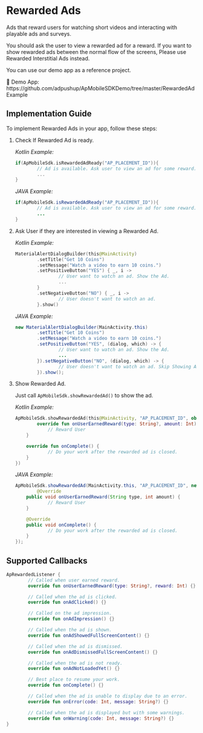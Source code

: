 # Rewarded Ads

Ads that reward users for watching short videos and interacting with playable ads and surveys. 

You should ask the user to view a rewarded ad for a reward. If you want to show rewarded ads between the normal flow of the screens, Please use Rewarded Interstitial Ads instead.

You can use our demo app as a reference project.

<aside>
📎 Demo App: https://github.com/adpushup/ApMobileSDKDemo/tree/master/RewardedAdExample

</aside>

## Implementation Guide

To implement Rewarded Ads in your app, follow these steps:

1. Check If Rewarded Ad is ready.
    
    *Kotlin Example:*
    
    ```kotlin
    if(ApMobileSdk.isRewardedAdReady("AP_PLACEMENT_ID")){
    		// Ad is available. Ask user to view an ad for some reward.
    		...
    }
    ```
    
    *JAVA Example:*
    
    ```java
    if(ApMobileSdk.isRewardedAdReady("AP_PLACEMENT_ID")){
    		// Ad is available. Ask user to view an ad for some reward.
    		...
    }
    ```
    
2. Ask User if they are interested in viewing a Rewarded Ad.
    
    *Kotlin Example:*
    
    ```kotlin
    MaterialAlertDialogBuilder(this@MainActivity)
    		.setTitle("Get 10 Coins")
    		.setMessage("Watch a video to earn 10 coins.")
    		.setPositiveButton("YES") { _, i ->
    				// User want to watch an ad. Show the Ad.
    				...
    		}
    		.setNegativeButton("NO") { _, i ->
    				// User doesn't want to watch an ad.
    		}.show()
    ```
    
    *JAVA Example:*
    
    ```java
    new MaterialAlertDialogBuilder(MainActivity.this)
    		.setTitle("Get 10 Coins")
    		.setMessage("Watch a video to earn 10 coins.")
    		.setPositiveButton("YES", (dialog, which) -> {
    				// User want to watch an ad. Show the Ad.
    				...
    		}).setNegativeButton("NO", (dialog, which) -> {
    				// User doesn't want to watch an ad. Skip Showing Ad.
    		}).show();
    ```
    
3. Show Rewarded Ad.
    
    Just call `ApMobileSdk.showRewardedAd()` to show the ad.
    
    *Kotlin Example:*
    
    ```kotlin
    ApMobileSdk.showRewardedAd(this@MainActivity, "AP_PLACEMENT_ID", object : ApRewardedListener{
    		override fun onUserEarnedReward(type: String?, amount: Int) {
    		    // Reward User
        }
    
        override fun onComplete() {
    		    // Do your work after the rewarded ad is closed.
        }
    })
    ```
    
    *JAVA Example:*
    
    ```java
    ApMobileSdk.showRewardedAd(MainActivity.this, "AP_PLACEMENT_ID", new ApRewardedListener() {
    		@Override
        public void onUserEarnedReward(String type, int amount) {
    		    // Reward User
        }
    
        @Override
        public void onComplete() {
    		    // Do your work after the rewarded ad is closed.
        }
    });
    ```
    

## Supported Callbacks

```kotlin
ApRewardedListener {
		// Called when user earned reward.
		override fun onUserEarnedReward(type: String?, reward: Int) {}

		// Called when the ad is clicked.
		override fun onAdClicked() {}

		// Called on the ad impression.
		override fun onAdImpression() {}

		// Called when the ad is shown.
		override fun onAdShowedFullScreenContent() {}

		// Called when the ad is dismissed.
		override fun onAdDismissedFullScreenContent() {}

		// Called when the ad is not ready.
		override fun onAdNotLoadedYet() {}

		// Best place to resume your work.
		override fun onComplete() {}

		// Called when the ad is unable to display due to an error.
		override fun onError(code: Int, message: String?) {}

		// Called when the ad is displayed but with some warnings.
		override fun onWarning(code: Int, message: String?) {}
}
```